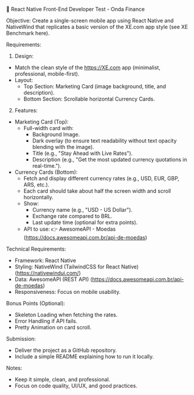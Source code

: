 
📱 React Native Front-End Developer Test - Onda Finance

Objective:
Create a single-screen mobile app using React Native and NativeWind that replicates a basic version of the XE.com app style (see XE Benchmark here).

Requirements:
1. Design:
* Match the clean style of the https://XE.com app (minimalist, professional, mobile-first).
* Layout:
    * Top Section: Marketing Card (image background, title, and description).
    * Bottom Section: Scrollable horizontal Currency Cards.
2. Features:
* Marketing Card (Top):
    * Full-width card with:
        * Background Image.
        * Dark overlay (to ensure text readability without text opacity blending with the image).
        * Title (e.g., "Stay Ahead with Live Rates").
        * Description (e.g., "Get the most updated currency quotations in real-time.").
* Currency Cards (Bottom):
    * Fetch and display different currency rates (e.g., USD, EUR, GBP, ARS, etc.).
    * Each card should take about half the screen width and scroll horizontally.
    * Show:
        * Currency name (e.g., "USD - US Dollar").
        * Exchange rate compared to BRL.
        * Last update time (optional for extra points).
    * API to use: 👉 AwesomeAPI - Moedas (https://docs.awesomeapi.com.br/api-de-moedas)

Technical Requirements:
* Framework: React Native
* Styling: NativeWind (TailwindCSS for React Native) (https://nativewindui.com/)
* Data: AwesomeAPI (REST API) (https://docs.awesomeapi.com.br/api-de-moedas) 
* Responsiveness: Focus on mobile usability.

Bonus Points (Optional):
* Skeleton Loading when fetching the rates.
* Error Handling if API fails.
* Pretty Animation on card scroll.

Submission:
* Deliver the project as a GitHub repository.
* Include a simple README explaining how to run it locally.

Notes:
* Keep it simple, clean, and professional.
* Focus on code quality, UI/UX, and good practices.

